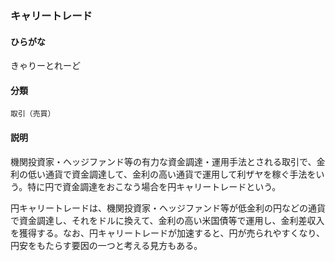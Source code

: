 <div style="display:none;">

## [あ行](securities-terms?id=あ行)
## [か行](securities-terms?id=か行)

</div>

### キャリートレード

#### ひらがな

きゃりーとれーど

#### 分類

`取引（売買）`

#### 説明

機関投資家・ヘッジファンド等の有力な資金調達・運用手法とされる取引で、金利の低い通貨で資金調達して、金利の高い通貨で運用して利ザヤを稼ぐ手法をいう。特に円で資金調達をおこなう場合を円キャリートレードという。円キャリートレードは、機関投資家・ヘッジファンド等が低金利の円などの通貨で資金調達し、それをドルに換えて、金利の高い米国債等で運用し、金利差収入を獲得する。なお、円キャリートレードが加速すると、円が売られやすくなり、円安をもたらす要因の一つと考える見方もある。

<div style="display:none;">

## [さ行](securities-terms?id=さ行)
## [た行](securities-terms?id=た行)
## [な行](securities-terms?id=な行)
## [は行](securities-terms?id=は行)
## [ま行](securities-terms?id=ま行)
## [や行](securities-terms?id=や行)
## [ら行](securities-terms?id=ら行)
## [わ行](securities-terms?id=わ行)
## [英数字・記号](securities-terms?id=英数字・記号)

</div>


